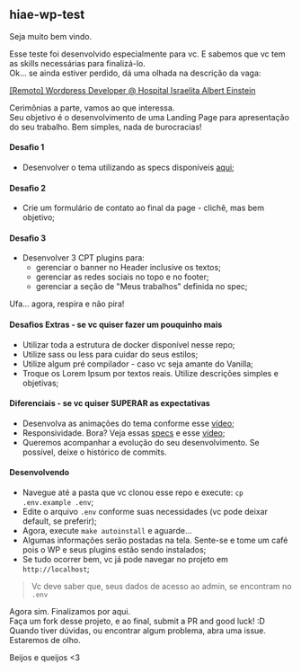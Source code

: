## hiae-wp-test
Seja muito bem vindo.  

Esse teste foi desenvolvido especialmente para vc. E sabemos que vc tem as skills necessárias para finalizá-lo.  
Ok... se ainda estiver perdido, dá uma olhada na descrição da vaga:

[[Remoto] Wordpress Developer @ Hospital Israelita Albert Einstein][https://www.linkedin.com/jobs/cap/view/1951178347/?pathWildcard=1951178347&trk=mcm]

[https://www.linkedin.com/jobs/cap/view/1951178347/?pathWildcard=1951178347&trk=mcm]: https://www.linkedin.com/jobs/cap/view/1951178347/?pathWildcard=1951178347&trk=mcm

Cerimônias a parte, vamos ao que interessa.  
Seu objetivo é o desenvolvimento de uma Landing Page para apresentação do seu trabalho. Bem simples, nada de burocracias!

#### Desafio 1
- Desenvolver o tema utilizando as specs disponíveis [aqui][https://github.com/HIAE/wp-test/tree/master/specs];

#### Desafio 2
- Crie um formulário de contato ao final da page - clichê, mas bem objetivo;

#### Desafio 3
- Desenvolver 3 CPT plugins para:
  - gerenciar o banner no Header inclusive os textos;
  - gerenciar as redes sociais no topo e no footer;
  - gerenciar a seção de "Meus trabalhos" definida no spec;

Ufa... agora, respira e não pira!

#### Desafios Extras - se vc quiser fazer um pouquinho mais
- Utilizar toda a estrutura de docker disponível nesse repo;
- Utilize sass ou less para cuidar do seus estilos;
- Utilize algum pré compilador - caso vc seja amante do Vanilla;
- Troque os Lorem Ipsum por textos reais. Utilize descrições simples e objetivas;

#### Diferenciais - se vc quiser SUPERAR as expectativas
- Desenvolva as animações do tema conforme esse [vídeo][https://drive.google.com/file/d/1TpftdAdBVv7-z4wVEGMTc9dt2mE1b8sk/view?usp=sharing];
- Responsividade. Bora? Veja essas [specs][https://github.com/HIAE/wp-test/tree/master/specs/mobile] e esse [vídeo][https://drive.google.com/file/d/18MaumaSvPHQqlVjfm9YXwMPpxbMvcU2J/view?usp=sharing];
- Queremos acompanhar a evolução do seu desenvolvimento. Se possível, deixe o histórico de commits.

#### Desenvolvendo
- Navegue até a pasta que vc clonou esse repo e execute: `cp .env.example .env`;
- Edite o arquivo `.env` conforme suas necessidades (vc pode deixar default, se preferir);
- Agora, execute `make autoinstall` e aguarde...
- Algumas informações serão postadas na tela. Sente-se e tome um café pois o WP e seus plugins estão sendo instalados;
- Se tudo ocorrer bem, vc já pode navegar no projeto em `http://localhost`;

> Vc deve saber que, seus dados de acesso ao admin, se encontram no `.env`


Agora sim. Finalizamos por aqui.  
Faça um fork desse projeto, e ao final, submit a PR and good luck! :D    
Quando tiver dúvidas, ou encontrar algum problema, abra uma issue. Estaremos de olho.  

Beijos e queijos <3

[https://github.com/HIAE/wp-test/tree/master/specs]: https://github.com/HIAE/wp-test/tree/master/specs
[https://drive.google.com/file/d/1TpftdAdBVv7-z4wVEGMTc9dt2mE1b8sk/view?usp=sharing]: https://drive.google.com/file/d/1TpftdAdBVv7-z4wVEGMTc9dt2mE1b8sk/view?usp=sharing
[https://drive.google.com/file/d/18MaumaSvPHQqlVjfm9YXwMPpxbMvcU2J/view?usp=sharing]: https://drive.google.com/file/d/18MaumaSvPHQqlVjfm9YXwMPpxbMvcU2J/view?usp=sharing
[https://github.com/HIAE/wp-test/tree/master/specs/mobile]: https://github.com/HIAE/wp-test/tree/master/specs/mobile
